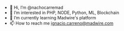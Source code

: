 - 👋 Hi, I’m @nachocarremad
- 👀 I’m interested in PHP, NODE, Python, ML, Blockchain
- 🌱 I’m currently learning Madwire's platform
- 📫 How to reach me ignacio.carreno@madwire.com

